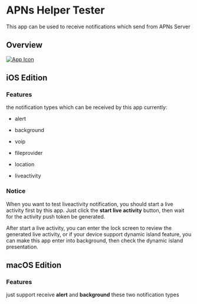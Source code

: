 # APNs Helper Tester

This app can be used to receive notifications which send from APNs Server

## Overview

[![App Icon](tester)]()


## iOS Edition

### Features

the notification types which can be received by this app currently:

- alert

- background

- voip

- fileprovider

- location

- liveactivity

### Notice

When you want to test liveactivity notification,
you should start a live activity first by this app. 
Just click the **start live activity** button, 
then wait for the activity push token be generated.

After start a live activity, you can enter the lock screen to review the generated live activity, 
or if your device support dynamic island feature, 
you can make this app enter into background, 
then check the dynamic island presentation.

## macOS Edition

### Features

just support receive **alert** and **background** these two notification types


